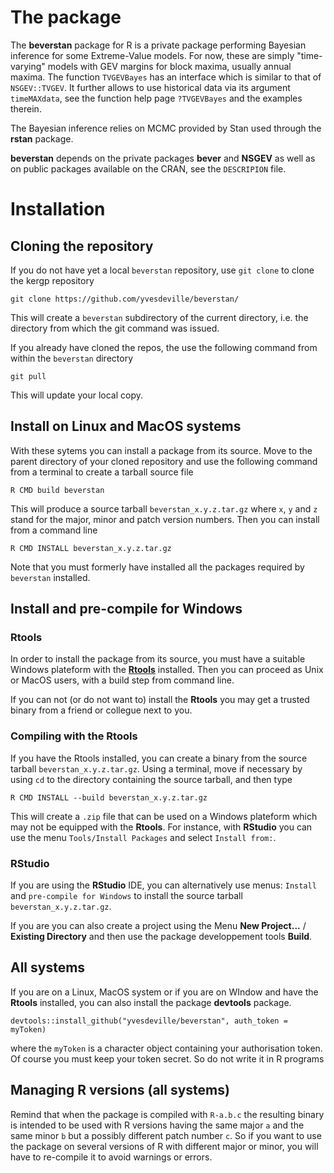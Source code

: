 The package
===========

The **beverstan** package for R is a private package performing Bayesian
inference for some Extreme-Value models. For now, these are simply
"time-varying" models with GEV margins for block maxima, usually annual
maxima. The function `TVGEVBayes` has an interface which is similar to
that of `NSGEV::TVGEV`. It further allows to use historical data via its
argument `timeMAXdata`, see the function help page `?TVGEVBayes` and the
examples therein.

The Bayesian inference relies on MCMC provided by Stan used through the
**rstan** package.

**beverstan** depends on the private packages **bever** and **NSGEV** as
well as on public packages available on the CRAN, see the `DESCRIPION`
file.

Installation
============

Cloning the repository
----------------------

If you do not have yet a local `beverstan` repository, use `git clone`
to clone the kergp repository

`git clone https://github.com/yvesdeville/beverstan/`

This will create a `beverstan` subdirectory of the current directory,
i.e. the directory from which the git command was issued.

If you already have cloned the repos, the use the following command from
within the `beverstan` directory

`git pull`

This will update your local copy.

Install on Linux and MacOS systems
----------------------------------

With these sytems you can install a package from its source. Move to the
parent directory of your cloned repository and use the following command
from a terminal to create a tarball source file

`R CMD build beverstan`

This will produce a source tarball `beverstan_x.y.z.tar.gz` where `x`,
`y` and `z` stand for the major, minor and patch version numbers. Then
you can install from a command line

`R CMD INSTALL beverstan_x.y.z.tar.gz`

Note that you must formerly have installed all the packages required by
`beverstan` installed.

Install and pre-compile for Windows
-----------------------------------

### Rtools

In order to install the package from its source, you must have a
suitable Windows plateform with the
[**Rtools**](https://cran.r-project.org/bin/windows/Rtools/) installed.
Then you can proceed as Unix or MacOS users, with a build step from
command line.

If you can not (or do not want to) install the **Rtools** you may get a
trusted binary from a friend or collegue next to you.

### Compiling with the Rtools

If you have the Rtools installed, you can create a binary from the
source tarball `beverstan_x.y.z.tar.gz`. Using a terminal, move if
necessary by using `cd` to the directory containing the source tarball,
and then type

`R CMD INSTALL --build beverstan_x.y.z.tar.gz`

This will create a `.zip` file that can be used on a Windows plateform
which may not be equipped with the **Rtools**. For instance, with
**RStudio** you can use the menu `Tools/Install Packages` and select
`Install from:`.

### RStudio

If you are using the **RStudio** IDE, you can alternatively use menus:
`Install` and `pre-compile for Windows` to install the source tarball
`beverstan_x.y.z.tar.gz`.

If you are you can also create a project using the Menu **New
Project...** / **Existing Directory** and then use the package
developpement tools **Build**.

All systems
-----------

If you are on a Linux, MacOS system or if you are on WIndow and have the
**Rtools** installed, you can also install the package **devtools**
package.

    devtools::install_github("yvesdeville/beverstan", auth_token = myToken)

where the `myToken` is a character object containing your authorisation
token. Of course you must keep your token secret. So do not write it in
R programs

Managing R versions (all systems)
---------------------------------

Remind that when the package is compiled with `R-a.b.c` the resulting
binary is intended to be used with R versions having the same major `a`
and the same minor `b` but a possibly different patch number `c`. So if
you want to use the package on several versions of R with different
major or minor, you will have to re-compile it to avoid warnings or
errors.
